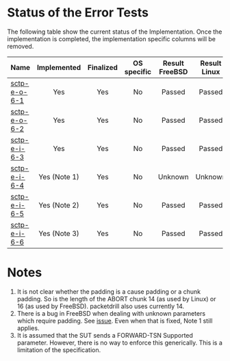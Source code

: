 # Status of the Error Tests

The following table show the current status of the Implementation. Once the implementation is completed, the implementation specific columns will be removed.

| Name                            | Implemented  | Finalized | OS specific | Result FreeBSD | Result Linux |
|:--------------------------------|:------------:|:---------:|:-----------:|:--------------:|:------------:|
|[sctp-e-o-6-1](sctp-e-o-6-1.pkt) | Yes          | Yes       | No          | Passed         | Passed       |
|[sctp-e-o-6-2](sctp-e-o-6-2.pkt) | Yes          | Yes       | No          | Passed         | Passed       |
|[sctp-e-i-6-3](sctp-e-i-6-3.pkt) | Yes          | Yes       | No          | Passed         | Passed       |
|[sctp-e-i-6-4](sctp-e-i-6-4.pkt) | Yes (Note 1) | Yes       | No          | Unknown        | Unknown      |
|[sctp-e-i-6-5](sctp-e-i-6-5.pkt) | Yes (Note 2) | Yes       | No          | Passed         | Passed       |
|[sctp-e-i-6-6](sctp-e-i-6-6.pkt) | Yes (Note 3) | Yes       | No          | Passed         | Passed       |

# Notes
1. It is not clear whether the padding is a cause padding or a chunk padding.
   So is the length of the ABORT chunk 14 (as used by Linux) or 16 (as used by FreeBSD).
   packetdrill also uses currently 14.
2. There is a bug in FreeBSD when dealing with unknown parameters which require padding.
   See [issue](https://github.com/sctplab/SCTP_NKE_Yosemite/issues/1). Even when that is fixed,
   Note 1 still applies.
3. It is assumed that the SUT sends a FORWARD-TSN Supported parameter.
   However, there is no way to enforce this generically. This is a limitation of the specification.
